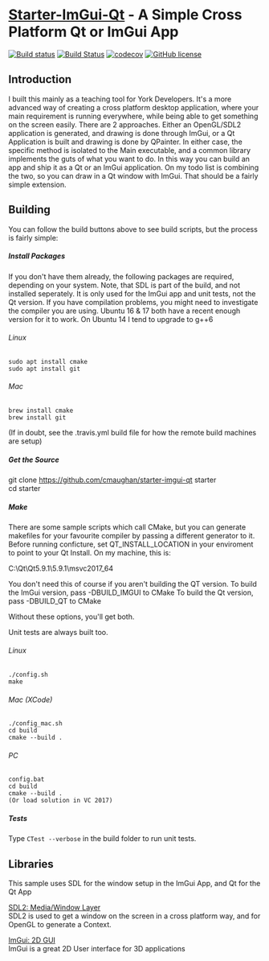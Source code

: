 [Starter-ImGui-Qt](https://github.com/cmaughan/starter-imgui-qt) - A Simple Cross Platform Qt or ImGui App 
========================================================================================================

[![Build status](https://ci.appveyor.com/api/projects/status/vmn1b7gvoftncwn6?svg=true)](https://ci.appveyor.com/project/cmaughan/starter-imgui-qt)
[![Build Status](https://travis-ci.org/cmaughan/starter-imgui-qt.svg?branch=master)](https://travis-ci.org/cmaughan/starter-imgui-qt)
[![codecov](https://codecov.io/gh/cmaughan/starter-imgui-qt/branch/master/graph/badge.svg)](https://codecov.io/gh/cmaughan/starter-imgui-qt)
[![GitHub license](https://img.shields.io/badge/license-MIT-blue.svg)](https://github.com/cmaughan/zep/blob/master/LICENSE)

Introduction
------------
I built this mainly as a teaching tool for York Developers.  It's a more advanced way of creating a cross platform desktop application, where
your main requirement is running everywhere, while being able to get something on the screen easily.
There are 2 approaches.  Either an OpenGL/SDL2 application is generated, and drawing is done through ImGui, or a Qt Application is built and drawing is
done by QPainter.  In either case, the specific method is isolated to the Main executable, and a common library implements the guts of what you want to do.
In this way you can build an app and ship it as a Qt or an ImGui application.
On my todo list is combining the two, so you can draw in a Qt window with ImGui.  That should be a fairly simple extension.

Building
---------
You can follow the build buttons above to see build scripts, but the process is fairly simple:

##### Install Packages  
If you don't have them already, the following packages are required, depending on your system.  Note, that SDL is part of the build,
and not installed seperately.  It is only used for the ImGui app and unit tests, not the Qt version.
If you have compilation problems, you might need to investigate the compiler you are using.
Ubuntu 16 & 17 both have a recent enough version for it to work.  On Ubuntu 14 I tend to upgrade to g++6

###### Linux
```
sudo apt install cmake  
sudo apt install git  
```

###### Mac
```
brew install cmake
brew install git
```
(If in doubt, see the .travis.yml build file for how the remote build machines are setup)

##### Get the Source
git clone https://github.com/cmaughan/starter-imgui-qt starter  
cd starter  

##### Make
There are some sample scripts which call CMake, but you can generate makefiles for your favourite compiler by passing a different generator to it.
Before running conficture, set QT_INSTALL_LOCATION in your enviroment to point to your Qt Install.  On my machine, this is:

C:\Qt\Qt5.9.1\5.9.1\msvc2017_64

You don't need this of course if you aren't building the QT version.
To build the ImGui version, pass -DBUILD_IMGUI to CMake
To build the Qt version, pass -DBUILD_QT to CMake

Without these options, you'll get both.

Unit tests are always built too.

###### Linux 
```
./config.sh
make
```  

###### Mac (XCode)
```
./config_mac.sh
cd build
cmake --build .
```
###### PC
```
config.bat
cd build
cmake --build .
(Or load solution in VC 2017)
```

##### Tests
Type `CTest --verbose` in the build folder to run unit tests.

Libraries
-----------
This sample uses SDL for the window setup in the ImGui App, and Qt for the Qt App

[SDL2: Media/Window Layer](https://www.libsdl.org/download-2.0.php)  
SDL2 is used to get a window on the screen in a cross platform way, and for OpenGL to generate a Context.

[ImGui: 2D GUI](https://github.com/ocornut/imgui)  
ImGui is a great 2D User interface for 3D applications

